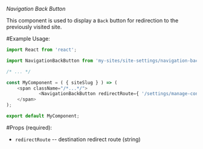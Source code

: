 *Navigation Back Button*

This component is used to display a `Back` button for redirection to the previously
visited site.

#Example Usage:

```js
import React from 'react';

import NavigationBackButton from 'my-sites/site-settings/navigation-back-button';

/* ... */

const MyComponent = ( { siteSlug } ) => (
	<span className="/*...*/">
			<NavigationBackButton redirectRoute={ '/settings/manage-connection/' + siteSlug } />
	</span>
);

export default MyComponent;
```

#Props (required):

- `redirectRoute` -- destination redirect route (string)
